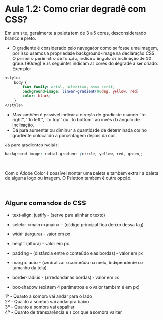 # Aula 1.2: Como criar degradê com CSS?

Em um site, geralmente a paleta tem de 3 a 5 cores, desconsiderando branco e preto.

* O gradiente é considerado pelo navegador como se fosse uma imagem, por isso usamos a propriedade background-image na declaração CSS. 
O primeiro parâmetro da função, indica o ângulo de inclinação de 90 graus (90deg) e as seguintes indicam as cores do degradê a ser criado. Exemplo:
~~~css
<style>
    body {
        font-family: Arial, Helvetica, sans-serif;
        background-image: linear-gradient(90deg, yellow, red);
        color: black;
    }
</style>
~~~
* Mas também é possível indicar a direção do gradiente usando ''to right'', ''to left'', ''to top'' ou ''to bottom'' ao invés do ângulo de inclinação. 
* Dá para aumentar ou diminuir a quantidade de determinada cor no gradiente colocando a porcentagem depois da cor. 


Já para gradientes radiais:
~~~css
background-image: radial-gradient (circle, yellow, red, green);
~~~
<br>

Com o Adobe Color é possível montar uma paleta e também extrair a paleta de alguma logo ou imagem. O Paletton também é outra opção.

<br>

## Alguns comandos do CSS 

* text-align: justify - (serve para alinhar o texto) 

* seletor &lt;main&gt;&lt;/main&gt; - (código principal fica dentro dessa tag) 

* width (largura) - valor em px 

* height (altura) - valor em px 

* padding - (distância entre o conteúdo e as bordas) - valor em px 

* margin: auto - (centralizar o conteúdo no meio, independente do tamanho da tela) 

* border-radius - (arredondar as bordas) - valor em px 

* box-shadow (existem 4 parâmetros e o valor também é em px):

1º - Quanto a sombra vai andar para o lado
<br>
2º - Quanto a sombra vai andar pra baixo
<br>
3º - Quanto a sombra vai espalhar
<br>
4º - Quanto de transparência e a cor que a sombra vai ter 

 

